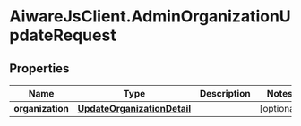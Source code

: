 # AiwareJsClient.AdminOrganizationUpdateRequest

## Properties

Name | Type | Description | Notes
------------ | ------------- | ------------- | -------------
**organization** | [**UpdateOrganizationDetail**](UpdateOrganizationDetail.md) |  | [optional] 


